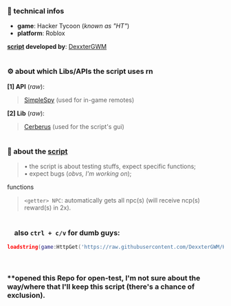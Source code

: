### 🎲 technical infos

- **game**: Hacker Tycoon (*known as "HT"*)<br>
- **platform**: Roblox

**[script](./Scripts%20Folder/Script.lua) developed by**: [DexxterGWM](https://github.com/DexxterGWM)

#

### ⚙ about which Libs/APIs the script uses rn

**[1] API** (*raw*):<br>
> [SimpleSpy](https://raw.githubusercontent.com/exxtremestuffs/SimpleSpySource/master/SimpleSpy.lua) (used for in-game remotes)<br>

**[2] Lib** (*raw*):<br>
> [Cerberus](https://raw.githubusercontent.com/Jxereas/UI-Libraries/main/cerberus.lua) (used for the script's gui)

#

### 🧾 about the [script](./Scripts%20Folder/Script.lua)
> • the script is about testing stuffs, expect specific functions;<br>
> • expect bugs (*obvs, I'm working on*);

functions
> `<getter> NPC`: automatically gets all npc(s) (will receive ncp(s) reward(s) in 2x).

#

### &ensp;&ensp;also `ctrl + c/v` for dumb guys:
```lua
loadstring(game:HttpGet('https://raw.githubusercontent.com/DexxterGWM/HTScript/main/Scripts%20Folder/Script.lua'))()
```
<br>

### **opened this Repo for open-test, I'm not sure about the way/where that I'll keep this script (there's a chance of exclusion).
